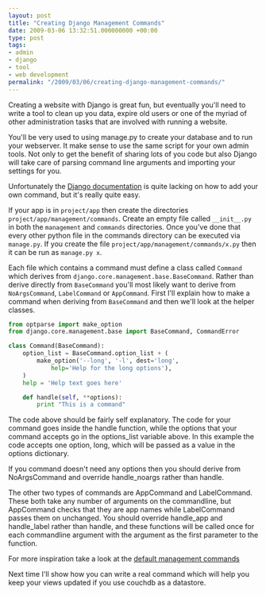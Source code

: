 ```yaml
---
layout: post
title: "Creating Django Management Commands"
date: 2009-03-06 13:32:51.000000000 +00:00
type: post
tags:
- admin
- django
- tool
- web development
permalink: "/2009/03/06/creating-django-management-commands/"
---
```

Creating a website with Django is great fun, but eventually you'll need to write a tool to clean up you data,
expire old users or one of the myriad of other administration tasks that are involved with running a website.

You'll be very used to using manage.py to create your database and to run your webserver. It make sense to use
the same script for your own admin tools. Not only to get the benefit of sharing lots of you code but also
Django will take care of parsing command line arguments and importing your settings for you.

Unfortunately the [Django documentation](
http://docs.djangoproject.com/en/dev/howto/custom-management-commands/#howto-custom-management-commands) is
quite lacking on how to add your own command, but it's really quite easy.

If your app is in `project/app` then create the directories `project/app/management/commands`. Create an empty
file called `__init__.py` in both the `management` and `commands` directories. Once you've done that every
other python file in the commands directory can be executed via `manage.py`. If you create the file
`project/app/management/commands/x.py` then it can be run as `manage.py x`.

Each file which contains a command must define a class called `Command` which derives from
`django.core.management.base.BaseCommand`. Rather than derive directly from `BaseCommand` you'll most likely
want to derive from `NoArgsCommand`, `LabelCommand` or `AppCommand`. First I'll explain how to make a command
when deriving from `BaseCommand` and then we'll look at the helper classes.

```python
from optparse import make_option
from django.core.management.base import BaseCommand, CommandError

class Command(BaseCommand):
    option_list = BaseCommand.option_list + (
        make_option('--long', '-l', dest='long',
            help='Help for the long options'),
    )
    help = 'Help text goes here'

    def handle(self, **options):
        print "This is a command"
```

The code above should be fairly self explanatory. The code for your command goes inside the handle function,
while the options that your command accepts go in the options_list variable above. In this example the code
accepts one option, long, which will be passed as a value in the options dictionary.

If you command doesn't need any options then you should derive from NoArgsCommand and override handle_noargs
rather than handle.

The other two types of commands are AppCommand and LabelCommand. These both take any number of arguments on
the commandline, but AppCommand checks that they are app names while LabelCommand passes them on unchanged.
You should override handle_app and handle_label rather than handle, and these functions will be called once
for each commandline argument with the argument as the first parameter to the function.

For more inspiration take a look at the
[default management commands](http://code.djangoproject.com/svn/django/trunk/django/core/management/commands/)

Next time I'll show how you can write a real command which will help you keep your views updated if you use
couchdb as a datastore.
